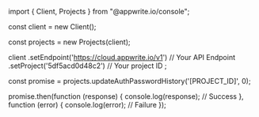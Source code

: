 import { Client, Projects } from "@appwrite.io/console";

const client = new Client();

const projects = new Projects(client);

client
    .setEndpoint('https://cloud.appwrite.io/v1') // Your API Endpoint
    .setProject('5df5acd0d48c2') // Your project ID
;

const promise = projects.updateAuthPasswordHistory('[PROJECT_ID]', 0);

promise.then(function (response) {
    console.log(response); // Success
}, function (error) {
    console.log(error); // Failure
});